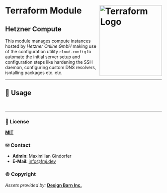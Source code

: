 # Terraform Module <img src="https://static-00.iconduck.com/assets.00/terraform-icon-1803x2048-hodrzd3t.png" alt="Terraform Logo" align="right" height="227" width="200" />

## Hetzner Compute

This module manages compute instances hosted by _Hetzner Online GmbH_ making use of the configuration utility `cloud-config` to automate the initial server setup and configuration steps like hardening the SSH daemon, configuring custom DNS resolvers, isntalling packages etc. etc.

---

## 🚧 Usage

```hcl


```

---

### 📜 License

**[MIT](../../LICENSE)**

### ✉ Contact

- **Admin**: Maximilian Gindorfer
- **E-Mail**: [info@fmj.dev](mailto:info@fmj.dev)

### © Copyright

_Assets provided by:_ **[Design Barn Inc.](https://iconscout.com)**
